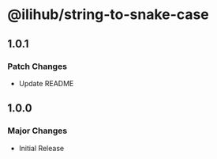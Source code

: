 # @ilihub/string-to-snake-case

## 1.0.1

### Patch Changes

- Update README

## 1.0.0

### Major Changes

- Initial Release
